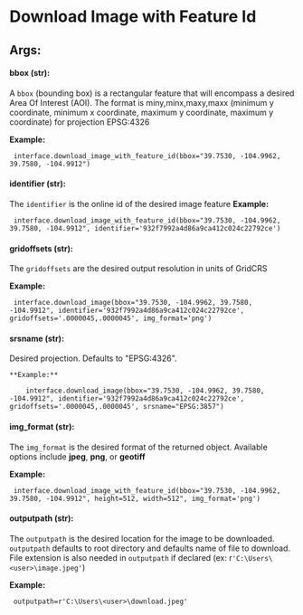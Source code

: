 # Download Image with Feature Id


## Args:

#### bbox (str):

  A `bbox` (bounding box) is a rectangular feature that will encompass a desired Area Of Interest (AOI).
  The format is miny,minx,maxy,maxx (minimum y coordinate, minimum x coordinate, maximum y coordinate, maximum y coordinate) for
  projection EPSG:4326
  
   **Example:**
   
     interface.download_image_with_feature_id(bbox="39.7530, -104.9962, 39.7580, -104.9912")
	 
#### identifier (str):

  The `identifier` is the online id of the desired image feature
   **Example:**
   
     interface.download_image_with_feature_id(bbox="39.7530, -104.9962, 39.7580, -104.9912", identifier='932f7992a4d86a9ca412c024c22792ce')
	 
#### gridoffsets (str):

  The `gridoffsets` are the desired output resolution in units of GridCRS

   **Example:**
   
     interface.download_image(bbox="39.7530, -104.9962, 39.7580, -104.9912", identifier='932f7992a4d86a9ca412c024c22792ce', gridoffsets='.0000045,.0000045', img_format='png')

#### srsname (str):

  Desired projection. Defaults to "EPSG:4326".

    **Example:**
	
      	interface.download_image(bbox="39.7530, -104.9962, 39.7580, -104.9912", identifier='932f7992a4d86a9ca412c024c22792ce', gridoffsets='.0000045,.0000045', srsname="EPSG:3857")
     
#### img_format (str):

  The `img_format` is the desired format of the returned object. Available options include **jpeg**, **png**, or **geotiff**

   **Example:**
   
     interface.download_image_with_feature_id(bbox="39.7530, -104.9962, 39.7580, -104.9912", height=512, width=512", img_format='png')

#### outputpath (str):
 
 The `outputpath` is the desired location for the image to be downloaded. `outputpath` defaults to root directory and defaults name of file to download. File extension is also needed in `outputpath` if declared (ex: r`'C:\Users\<user>\image.jpeg'`)
	
   **Example:**
   
	 outputpath=r'C:\Users\<user>\download.jpeg'


